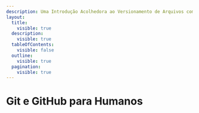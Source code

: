 ```yaml
---
description: Uma Introdução Acolhedora ao Versionamento de Arquivos com Git e GitHub
layout:
  title:
    visible: true
  description:
    visible: true
  tableOfContents:
    visible: false
  outline:
    visible: true
  pagination:
    visible: true
---
```


# Git e GitHub para Humanos

